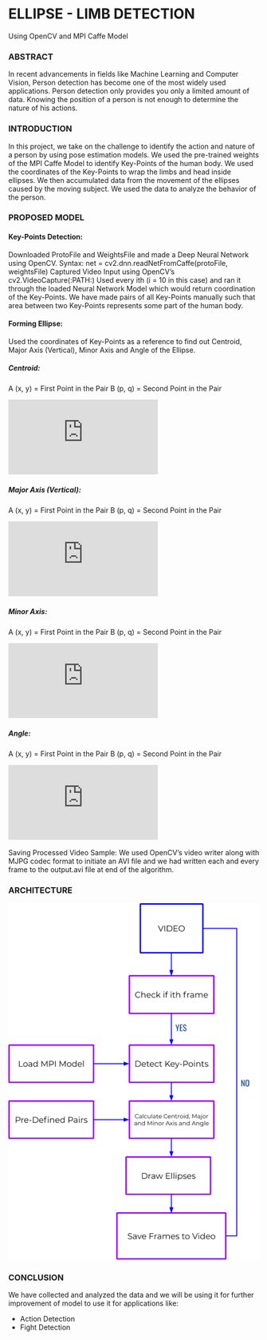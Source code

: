 # ELLIPSE - LIMB DETECTION
Using OpenCV and MPI Caffe Model


### ABSTRACT
In recent advancements in fields like Machine Learning and Computer Vision, Person detection has become one of the most widely used applications. Person detection only provides you only a limited amount of data. Knowing the position of a person is not enough to determine the nature of his actions. 


### INTRODUCTION
In this project, we take on the challenge to identify the action and nature of a person by using pose estimation models. We used the pre-trained weights of the MPI Caffe Model to identify Key-Points of the human body. We used the coordinates of the Key-Points to wrap the limbs and head inside ellipses. We then accumulated data from the movement of the ellipses caused by the moving subject. We used the data to analyze the behavior of the person.


### PROPOSED MODEL

#### Key-Points Detection:
Downloaded ProtoFile and WeightsFile and made a Deep Neural Network using OpenCV.
Syntax: net = cv2.dnn.readNetFromCaffe(protoFile, weightsFile)
Captured Video Input using OpenCV’s  cv2.VideoCapture(:PATH:) 
Used every ith  (i = 10 in this case) and ran it through the loaded Neural Network Model which would return coordination of the Key-Points. We have made pairs of all Key-Points manually such that area between two Key-Points represents some part of the human body.

#### Forming Ellipse:
Used the coordinates of Key-Points as a reference to find out Centroid, Major Axis (Vertical), Minor Axis and Angle of the Ellipse.

##### Centroid:
A (x, y) = First Point in the Pair
B (p, q) = Second Point in the Pair

![centroid](https://latex.codecogs.com/gif.latex?Centroid%20%28C_%7B1%7D%2C%20C_%7B2%7D%29%20%3D%20%5Cleft%20%28%20%5Cleft%20%28%20%5Cfrac%7Bx&plus;p%7D%7B2%7D%20%5Cright%20%29%2C%20%5Cleft%20%28%20%5Cfrac%7By&plus;q%7D%7B2%7D%20%5Cright%20%29%20%5Cright%20%29)

##### Major Axis (Vertical):
A (x, y) = First Point in the Pair
B (p, q) = Second Point in the Pair

![major-axis](https://latex.codecogs.com/gif.latex?Length%20of%20Major%20Axis%20%28L%29%20%3D%20%5Csqrt%7B%5Cleft%20%28%5Cfrac%7B%283x&plus;p%29%7D%7B4%7D-%5Cfrac%7B%283y&plus;q%29%7D%7B4%7D%20%5Cright%20%29%5E%7B2%7D%20&plus;%20%5Cleft%20%28%5Cfrac%7B%283p&plus;x%29%7D%7B4%7D-%5Cfrac%7B%283q&plus;y%29%7D%7B4%7D%20%5Cright%20%29%5E%7B2%7D%7D)


##### Minor Axis:
A (x, y) = First Point in the Pair
B (p, q) = Second Point in the Pair

![minor-axis](https://latex.codecogs.com/gif.latex?Length%20of%20Minor%20Axis%20%28M%29%20%3D%20%5Cfrac%7B%5Csqrt%7B%5Cleft%20%28%5Cfrac%7B%283x&plus;p%29%7D%7B4%7D-%5Cfrac%7B%283y&plus;q%29%7D%7B4%7D%20%5Cright%20%29%5E%7B2%7D%20&plus;%20%5Cleft%20%28%5Cfrac%7B%283p&plus;x%29%7D%7B4%7D-%5Cfrac%7B%283q&plus;y%29%7D%7B4%7D%20%5Cright%20%29%5E%7B2%7D%7D%7D%7B2.5%7D)

##### Angle:
A (x, y) = First Point in the Pair
B (p, q) = Second Point in the Pair

![angle](https://latex.codecogs.com/gif.latex?Angle%20%28%5Ctheta%20%29%20%3D%20tan%5E%7B-1%7D%28%5Cfrac%7BA%7D%7BB%7D%29)

Saving Processed Video Sample:
We used OpenCV’s video writer along with MJPG codec format to initiate an AVI file and we had written each and every frame to the output.avi file at end of the algorithm.

### ARCHITECTURE

![arch](https://raw.githubusercontent.com/iam-abbas/ellipse-limb-detection/master/arch.png)

### CONCLUSION
We have collected and analyzed the data and we will be using it for further improvement of model to use it for applications like:
- Action Detection
- Fight Detection

